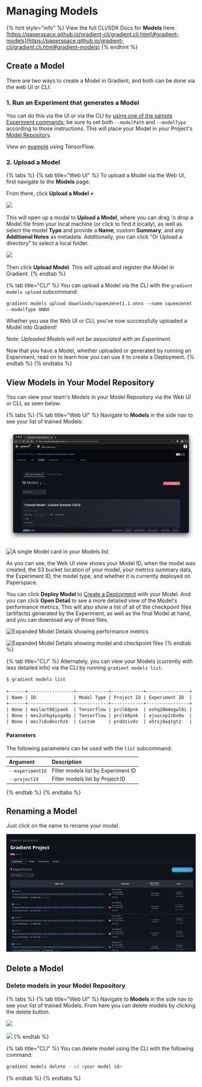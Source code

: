 # Managing Models

{% hint style="info" %}
View the full CLI/SDK Docs for **Models** here [https://paperspace.github.io/gradient-cli/gradient.cli.html\#gradient-models](https://paperspace.github.io/gradient-cli/gradient.cli.html#gradient-models)
{% endhint %}

## Create a Model

There are two ways to create a Model in Gradient, and both can be done via the web UI or CLI:

### 1. Run an Experiment that generates a Model

You can do this via the UI or via the CLI by [using one of the sample Experiment commands](model-path.md); be sure to set both `--modelPath` and `--modelType` according to those instructions. This will place your Model in your Project's [Model Repository](../about.md#model-repository).

View an [example](preparing-model-for-deployment.md) using TensorFlow.

### 2. Upload a Model

{% tabs %}
{% tab title="Web UI" %}
To upload a Model via the Web UI, first navigate to the **Models** page.

From there, click **Upload a Model +**

![](../../.gitbook/assets/click-upload.png)

This will open up a modal to **Upload a Model**, where you can drag 'n drop a Model file from your local machine \(or click to find it locally\), as well as select the model **Type** and provide a **Name**, custom **Summary**, and any **Additional Notes** as metadata.  Additionally, you can click "Or Upload a directory" to select a local folder.

![](../../.gitbook/assets/screen-shot-2020-06-04-at-1.15.11-pm.png)

Then click **Upload Model**. This will upload and register the Model in Gradient.
{% endtab %}

{% tab title="CLI" %}
You can upload a Model via the CLI with the `gradient models upload` subcommand:

```text
gradient models upload downloads/squeezenet1.1.onnx --name squeezenet --modelType ONNX
```

Whether you use the Web UI or CLI, you've now successfully uploaded a Model into Gradient!

_Note: Uploaded Models will not be associated with an Experiment._ 

Now that you have a Model, whether uploaded or generated by running an Experiment, read on to learn how you can use it to create a Deployment.
{% endtab %}
{% endtabs %}



## View Models in Your Model Repository

You can view your team's Models in your Model Repository via the Web UI or CLI, as seen below.

{% tabs %}
{% tab title="Web UI" %}
Navigate to **Models** in the side nav to see your list of trained Models:

![Models are available within projects](../../.gitbook/assets/screen-shot-2021-01-18-at-10.12.57-pm.png)

![A single Model card in your Models list](../../.gitbook/assets/screen-shot-2019-06-25-at-2.30.08-am.png)

As you can see, the Web UI view shows your Model ID, when the model was created, the S3 bucket location of your model, your metrics summary data, the Experiment ID, the model type, and whether it is currently deployed on Paperspace.

You can click **Deploy Model** to [Create a Deployment](./) with your Model. And you can click **Open Detail** to see a more detailed view of the Model's performance metrics. This will also show a list of all of the checkpoint files \(artifacts\) generated by the Experiment, as well as the final Model at hand, and you can download any of those files.

![Expanded Model Details showing performance metrics](../../.gitbook/assets/screen-shot-2019-06-25-at-3.00.52-pm.png)

![Expanded Model Details showing model and checkpoint files](../../.gitbook/assets/screen-shot-2019-06-25-at-3.01.13-pm.png)
{% endtab %}

{% tab title="CLI" %}
Alternately, you can view your Models \(currently with less detailed info\) via the CLI by running `gradient models list`.

```text
$ gradient models list

+------+-----------------+------------+------------+----------------+
| Name | ID              | Model Type | Project ID | Experiment ID  |
+------+-----------------+------------+------------+----------------+
| None | moilact08jpaok  | Tensorflow | prcl68pnk  | eshq20m4egwl8i |
| None | mos2uhkg4yvga0p | Tensorflow | prcl68pnk  | ejuxcxp2zbv0a  |
| None | moc7i8v6bsrhzk  | Custom     | prddziv0z  | e5rxj0aqtgt2   |
```

#### Parameters

The following parameters can be used with the `list` subcommand:

| Argument | Description |
| :--- | :--- |
| `--experimentId` | Filter models list by Experiment ID |
| `--projectId` | Filter models list by Project ID |
{% endtab %}
{% endtabs %}

## Renaming a Model

Just click on the name to rename your model.

![](../../.gitbook/assets/image%20%283%29.png)

## Delete a Model

### Delete models in your Model Repository

{% tabs %}
{% tab title="Web UI" %}
Navigate to **Models** in the side nav to see your list of trained Models.  From here you can delete models by clicking the delete button.  

![](../../.gitbook/assets/image%20%2817%29.png)

![](../../.gitbook/assets/screen-shot-2020-01-06-at-5.59.03-pm.png)
{% endtab %}

{% tab title="CLI" %}
You can delete model using the CLI with the following command:

```bash
gradient models delete --id <your model id>
```
{% endtab %}
{% endtabs %}




